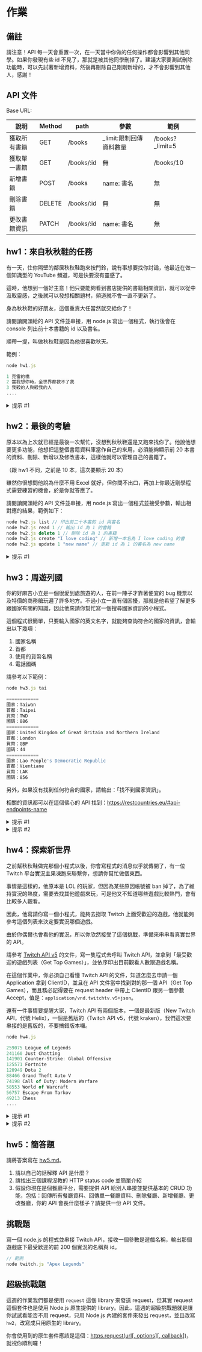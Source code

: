 # 作業

## 備註

請注意！API 每一天會重置一次，在一天當中你做的任何操作都會影響到其他同學。如果你發現有些 id 不見了，那就是被其他同學刪掉了。建議大家要測試刪除功能時，可以先試著新增資料，然後再刪除自己剛剛新增的，才不會影響到其他人，感謝！

## API 文件

Base URL:

| 說明         | Method | path       | 參數                     | 範例             |
| ------------ | ------ | ---------- | ------------------------ | ---------------- |
| 獲取所有書籍 | GET    | /books     | \_limit:限制回傳資料數量 | /books?\_limit=5 |
| 獲取單一書籍 | GET    | /books/:id | 無                       | /books/10        |
| 新增書籍     | POST   | /books     | name: 書名               | 無               |
| 刪除書籍     | DELETE | /books/:id | 無                       | 無               |
| 更改書籍資訊 | PATCH  | /books/:id | name: 書名               | 無               |

## hw1：來自秋秋鞋的任務

有一天，住你隔壁的鄰居秋秋鞋跑來按門鈴，說有事想要找你討論，他最近在做一個知識型的 YouTube 頻道，可是快要沒有靈感了。

這時，他想到一個好主意！他只要能夠看到書店提供的書籍相關資訊，就可以從中汲取靈感，之後就可以發想相關題材，頻道就不會一直不更新了。

身為秋秋鞋的好朋友，這個重責大任當然就交給你了！

請閱讀開頭給的 API 文件並串接，用 node.js 寫出一個程式，執行後會在 console 列出前十本書籍的 id 以及書名。

順帶一提，叫做秋秋鞋是因為他很喜歡秋天。

範例：

```js
node hw1.js

1 克雷的橋
2 當我想你時，全世界都救不了我
3 我殺的人與殺我的人
....
```

<details>
  <summary>提示 #1</summary>
  
  API 文件通常都不會給出完整網址，因為絕大多數 API 其實都是透過兩個部分所組成：

1. Base URL
2. 不同的 path

例如說你在看「獲取所有書籍」這隻 API 的時候，path 是 `/books`，跟 Base URL 結合起來之後就會變成：`https://lidemy-book-store.herokuapp.com/books`，這就是完整的 API 位置。

</details>

## hw2：最後的考驗

原本以為上次就已經是最後一次幫忙，沒想到秋秋鞋還是又跑來找你了。他說他想要更多功能，他想把這整個書籍資料庫當作自己的來用，必須能夠顯示前 20 本書的資料、刪除、新增以及修改書本，這樣他就可以管理自己的書籍了。

（跟 hw1 不同，之前是 10 本，這次要顯示 20 本）

雖然你很想問他說為什麼不用 Excel 就好，但你問不出口，再加上你最近剛學程式需要練習的機會，於是你就答應了。

請閱讀開頭給的 API 文件並串接，用 node.js 寫出一個程式並接受參數，輸出相對應的結果，範例如下：

```js
node hw2.js list // 印出前二十本書的 id 與書名
node hw2.js read 1 // 輸出 id 為 1 的書籍
node hw2.js delete 1 // 刪除 id 為 1 的書籍
node hw2.js create "I love coding" // 新增一本名為 I love coding 的書
node hw2.js update 1 "new name" // 更新 id 為 1 的書名為 new name
```

<details>
  <summary>提示 #1</summary>

你可以用 `process.argv` 這個陣列拿到相對應的參數，不妨先把它印出來觀察看看！

</details>

## hw3：周遊列國

你的好麻吉小立是一個很愛到處旅遊的人，在前一陣子才靠著便宜的 bug 機票以及特價的商務艙玩遍了許多地方。不過小立一直有個困擾，那就是他希望了解更多跟國家有關的知識，因此他來請你幫忙寫一個搜尋國家資訊的小程式。

這個程式很簡單，只要輸入國家的英文名字，就能夠查詢符合的國家的資訊，會輸出以下幾項：

1. 國家名稱
2. 首都
3. 使用的貨幣名稱
4. 電話國碼

請參考以下範例：

```js
node hw3.js tai

============
國家：Taiwan
首都：Taipei
貨幣：TWD
國碼：886
============
國家：United Kingdom of Great Britain and Northern Ireland
首都：London
貨幣：GBP
國碼：44
============
國家：Lao People's Democratic Republic
首都：Vientiane
貨幣：LAK
國碼：856
```

另外，如果沒有找到任何符合的國家，請輸出：「找不到國家資訊」。

相關的資訊都可以在這個佛心的 API 找到：https://restcountries.eu/#api-endpoints-name

<details>
  <summary>提示 #1</summary>

觀察 API 的 response 來決定怎麼取得你要的資訊

</details>

<details>
  <summary>提示 #2</summary>

API 網址：`https://restcountries.eu/rest/v2/name/{name}`

</details>

## hw4：探索新世界

之前幫秋秋鞋做完那個小程式以後，你會寫程式的消息似乎就傳開了，有一位 Twitch 平台實況主果凍跑來聯繫你，想請你幫忙做個東西。

事情是這樣的，他原本是 LOL 的玩家，但因為某些原因帳號被 ban 掉了，為了維持實況的熱度，需要去找其他遊戲來玩，可是他又不知道哪些遊戲比較熱門，會有比較多人觀看。

因此，他寫請你寫一個小程式，能夠去撈取 Twitch 上面受歡迎的遊戲，他就能夠參考這個列表來決定要實況哪個遊戲。

由於你偶爾也會看他的實況，所以你欣然接受了這個挑戰，準備來串串看真實世界的 API。

請參考 [Twitch API v5](https://dev.twitch.tv/docs/v5) 的文件，寫一隻程式去呼叫 Twitch API，並拿到「最受歡迎的遊戲列表（Get Top Games）」，並依序印出目前觀看人數跟遊戲名稱。

在這個作業中，你必須自己看懂 Twitch API 的文件，知道怎麼去申請一個 Application 拿到 ClientID，並且在 API 文件當中找到對的那一個 API（Get Top Games），而且務必記得要在 request header 中帶上 ClientID 跟另一個參數 Accept，值是：`application/vnd.twitchtv.v5+json`。

還有一件事情要提醒大家，Twitch API 有兩個版本，一個是最新版（New Twitch API，代號 Helix），一個是舊版的（Twitch API v5，代號 kraken），我們這次要串接的是舊版的，不要搞錯版本囉。

```js
node hw4.js

259075 League of Legends
241160 Just Chatting
141901 Counter-Strike: Global Offensive
125571 Fortnite
120949 Dota 2
88466 Grand Theft Auto V
74198 Call of Duty: Modern Warfare
58553 World of Warcraft
56757 Escape From Tarkov
49213 Chess
....
```

<details>
  <summary>提示 #1</summary>

Using the Twitch API v5 的第一段「Getting a client ID」特別重要，你必須先申請 Twitch 帳號，然後前往 Twitch developer dashboard 註冊一個新的 Application，OAuth redirect URI 我們不會用到，隨便填就好，最後你會拿到一個 ClientID

如果申請是跟你說要啟用二階段驗證或是 2FA，請到[設定中的安全性與隱私權](https://www.twitch.tv/settings/security)把設定雙重驗證。

接著就是從 [API 列表](https://dev.twitch.tv/docs/v5/reference/games)中找到對的 API 囉！

</details>

<details>
  <summary>提示 #2</summary>

API 文件在這：[Get Top Games](https://dev.twitch.tv/docs/v5/reference/games)，細節都在文件裡了

需要注意的是你必須要把 Client-ID 當成一個 header 傳送給 API，還需要帶一個：Accept 的 header。至於怎麼帶 header，請參考：[request 文件](https://github.com/request/request#custom-http-headers)

</details>

## hw5：簡答題

請將答案寫在 [hw5.md](hw5.md)。

1. 請以自己的話解釋 API 是什麼？
2. 請找出三個課程沒教的 HTTP status code 並簡單介紹
3. 假設你現在是個餐廳平台，需要提供 API 給別人串接並提供基本的 CRUD 功能，包括：回傳所有餐廳資料、回傳單一餐廳資料、刪除餐廳、新增餐廳、更改餐廳，你的 API 會長什麼樣子？請提供一份 API 文件。

## 挑戰題

寫一個 node.js 的程式並串接 Twitch API，接收一個參數是遊戲名稱，輸出那個遊戲底下最受歡迎的前 200 個實況的名稱與 id。

```js
// 範例
node twitch.js "Apex Legends"
```

## 超級挑戰題

這週的作業我們都是使用 `request` 這個 library 來發送 request，但其實 request 這個套件也是使用 Node.js 原生提供的 library。因此，這週的超級挑戰題就是讓你試試看能否不用 request，只用 Node.js 內建的套件來發出 request，並且改寫 `hw2`，改寫成只用原生的 library。

你會使用到的原生套件應該是這個：[https.request(url[, options][, callback])](https://nodejs.org/api/https.html#https_https_request_url_options_callback)，就祝你順利囉！
